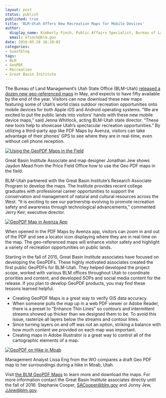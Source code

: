 ```yaml
---
layout: post
status: publish
published: true
title: 'BLM-Utah Offers New Recreation Maps for Mobile Devices'
author:
  display_name: Kimberly Finch, Public Affairs Specialist, Bureau of Land Management-Utah
  email: kfinch@blm.gov
date: 2016-05-26 16:10:01
categories:
- Guestblog
tags:
- BLM
- GeoPDF
- Recreation
- Great Basin Institute
---
```

The Bureau of Land Management’s Utah State Office (BLM-Utah) [released a dozen new geo-referenced maps](http://bit.ly/geoPDFutah) in May, and expects to have fifty available by the end of the year.  Visitors can now download these new maps featuring some of Utah’s world class outdoor recreation opportunities onto mobile devices for both Apple iOS and Android operating systems.  “We are excited to put the public lands into visitors’ hands with these new mobile device maps,” said Jenna Whitlock, acting BLM-Utah state director.  “These new tools help to showcase Utah’s spectacular recreation opportunities.” By utilizing a third-party app like PDF Maps by Avenza, visitors can take advantage of their phones’ GPS to see where they are in real-time, even without cell phone reception.

<div class="caption caption-left pull-left"><a href ="{{ "/images/BLMgeopdfs1.jpg" | prepend: site.baseurl }}"><img src="{{ "/images/BLMgeopdfs1_small.jpg" | prepend: site.baseurl }}" alt="Using the GeoPDF Maps in the Field" /></a><p class="caption-text">Great Basin Institute Associate and map designer Jonathan Jew shows Jaydon Mead from the Price Field Office how to use the Geo PDF maps in the field.</p></div>

BLM-Utah partnered with the Great Basin Institute’s Research Associate Program to develop the maps.  The Institute provides recent college graduates with professional career opportunities to support the conservation and management of natural and cultural resources across the West.  “It is exciting to see our partnership evolving to promote recreation safety and awareness through technological advancements,” commented Jerry Keir, executive director.  

<div class="caption"><a href ="{{ "/images/BLMgeopdfs2.png" | prepend: site.baseurl }}"><img src="{{ "/images/BLMgeopdfs2_small.png" | prepend: site.baseurl }}" alt="GeoPDF Map in Avenza App" /></a><p class="caption-text"> When opened in the PDF Maps by Avenza app, visitors can zoom in and out of the PDF and see a locator icon displaying where they are in real time on the map.  The geo-referenced maps will enhance visitor safety and highlight a variety of recreation opportunities on public lands. </p></div>

Starting in the fall of 2015, Great Basin Institute associates have focused on developing the GeoPDFs.  These highly motivated associates created the first public GeoPDFs for BLM-Utah.  They helped developed the project scope, worked with various BLM offices throughout Utah to coordinate priorities and content, and developed SOPs and social media content for the release.  If you plan to develop GeoPDF products, you may find these lessons learned helpful.

- Creating GeoPDF Maps is a great way to verify GIS data accuracy.
- When someone pulls the map up in a web PDF viewer or Adobe Reader, there is a preset to "Enhance Thin Lines" so contours and intermittent streams showed up thicker than we designed them to be.  To avoid this issue, rasterize all layers below the streams and contour lines.
- Since turning layers on and off was not an option, striking a balance with how much content we provided on each map was important.
- Creating maps in Adobe Illustrator is a great way to control all of the cartographic elements of a map.

<div class="caption"><a href ="{{ "/images/BLMgeopdfs3.png" | prepend: site.baseurl }}"><img src="{{ "/images/BLMgeopdfs3_small.png" | prepend: site.baseurl }}" alt="GeoPDF on Hike in Moab" /></a><p class="caption-text"> Management Analyst Lissa Eng from the WO compares a draft Geo PDF map to her surroundings during a hike in Moab, Utah.
</p></div>

Visit [the BLM GeoPDF Maps](http://bit.ly/geoPDFutah) to learn more and download the maps.  For more information contact the Great Basin Institute associates directly until the fall of 2016:  Stephanie Cooper, SACooper@blm.gov and Jonny Jew, JJew@blm.gov.  

